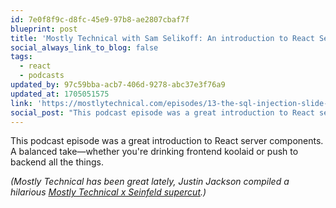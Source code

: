 ```yaml
---
id: 7e0f8f9c-d8fc-45e9-97b8-ae2807cbaf7f
blueprint: post
title: 'Mostly Technical with Sam Selikoff: An introduction to React Server Components'
social_always_link_to_blog: false
tags:
  - react
  - podcasts
updated_by: 97c59bba-acb7-406d-9278-abc37e3f76a9
updated_at: 1705051575
link: 'https://mostlytechnical.com/episodes/13-the-sql-injection-slide-with-sam-selikoff'
social_post: "This podcast episode was a great introduction to React server components. A balanced take—whether you're drinking frontend koolaid or push to backend all the things"
---
```

This podcast episode was a great introduction to React server components. A balanced take—whether you're drinking frontend koolaid or push to backend all the things.

_(Mostly Technical has been great lately, Justin Jackson compiled a hilarious [Mostly Technical x Seinfeld supercut](https://twitter.com/mijustin/status/1732102241744716088).)_